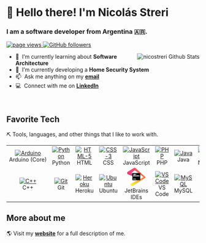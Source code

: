 # :wave: Hello there! I'm Nicolás Streri
### I am a software developer from Argentina 🇦🇷.

<p align="left">
  <a href="https://github.com/nicostreri/nicostreri">
    <img src="https://komarev.com/ghpvc/?username=nicostreri" alt="page views" />
  </a>
  <a href="https://github.com/nicostreri?tab=followers">
    <img alt="GitHub followers" src="https://img.shields.io/github/followers/nicostreri?color=green&logo=github">
  </a>
</p>
<a href="#nicostreri-title">
  <img src="https://github-readme-stats.vercel.app/api?username=nicostreri&count_private=true&show_icons=true" alt="nicostreri Github Stats" align="right"/>
</a>
<p align="left">

<!-- - :office: &nbsp;I'm currently working at **JOB_NAME** -->
- :seedling: &nbsp;I’m currently learning about **Software Architecture**
- :construction: &nbsp;I’m currently developing a **Home Security System**
- :mailbox: &nbsp;Ask me anything on my **[email]**
- :computer: &nbsp;Connect with me on **[LinkedIn]**

</p>

<br>

## Favorite Tech

⛏ Tools, languages, and other things that I like to work with.

<table>
  <tr>
    <td align="center" width="96">
      <a href="#favorite-tech">
        <img src="https://img.icons8.com/color/48/000000/arduino.png" width="48" height="48" alt="Arduino" />
      </a>
      <br>Arduino&nbsp;(Core)
    </td>
    <td align="center" width="96">
      <a href="#favorite-tech">
        <img src="https://img.icons8.com/color/48/000000/python.png" width="48" height="48" alt="Python" />
      </a>
      <br>Python
    </td>
    <td align="center" width="96">
      <a href="#favorite-tech">
        <img src="https://img.icons8.com/color/48/000000/html-5--v1.png" width="48" height="48" alt="HTML-5" />
      </a>
      <br>HTML
    </td>
    <td align="center" width="96">
      <a href="#favorite-tech">
        <img src="https://img.icons8.com/color/48/000000/css3.png" width="48" height="48" alt="CSS-3" />
      </a>
      <br>CSS
    </td>
    <td align="center" width="96">
      <a href="#favorite-tech">
        <img src="https://img.icons8.com/color/48/000000/javascript.png" width="48" height="48" alt="JavaScript" />
      </a>
      <br>JavaScript
    </td>
    <td align="center" width="96">
      <a href="#favorite-tech">
        <img src="https://img.icons8.com/offices/30/000000/php-logo.png" width="48" height="48" alt="PHP" />
      </a>
      <br>PHP
    </td>
    <td align="center" width="96">
      <a href="#favorite-tech" >
        <img src="https://img.icons8.com/color/48/000000/java-coffee-cup-logo.png" width="48" height="48" alt="Java" />
      </a>
      <br>Java
    </td>
    <td align="center" width="96">
      <a href="#favorite-tech">
        <img src="https://img.icons8.com/color/48/000000/nodejs.png" width="48" height="48" alt="NodeJS" />
      </a>
      <br>NodeJS
    </td>
    <td align="center" width="96">
      <a href="#favorite-tech">
        <img src="https://img.icons8.com/color/48/000000/c-programming.png" width="48" height="48" alt="C" />
      </a>
      <br>C
    </td>
  </tr>
  <tr>
    <td align="center" width="96">
      <a href="#favorite-tech" >
        <img src="https://img.icons8.com/color/48/000000/c-plus-plus-logo.png" width="48" height="48" alt="C++" />
      </a>
      <br>C++
    </td>
    <td align="center" width="96"> 
      <a href="#favorite-tech" >
        <img src="https://img.icons8.com/color/48/000000/git.png" width="48" height="48" alt="Git" />
      </a>
      <br>Git
    </td>
    <td align="center" width="96">
      <a href="#favorite-tech" >
        <img src="https://img.icons8.com/color/48/000000/heroku.png" width="48" height="48" alt="Heroku" />
      </a>
      <br>Heroku
    </td>
    <td align="center"  width="96">
      <a href="#favorite-tech">
        <img src="https://img.icons8.com/color/48/000000/ubuntu--v1.png" width="48" height="48" alt="Ubuntu" />
      </a>
      <br>Ubuntu
    </td>
    <td align="center"  width="96">
      <a href="https://www.jetbrains.com/">
        <img src="./img/jetbrains.svg" width="48" height="48" alt="JetBrains" />
      </a>
      <br>JetBrains IDEs
    </td>
    <td align="center" width="96">
      <a href="#favorite-tech">
        <img src="https://img.icons8.com/color/48/000000/visual-studio-code-2019.png" width="48" height="48" alt="VS Code" />
      </a>
      <br>VS Code
    </td>
    <td align="center"  width="96">
      <a href="#favorite-tech">
        <img src="https://www.vectorlogo.zone/logos/mysql/mysql-official.svg" width="48" height="48" alt="MySQL" />
      </a>
      <br>MySQL
    </td>
    <td align="center" width="96">
      <a href="#favorite-tech" >
        <img src="https://img.icons8.com/color/48/000000/npm.png" width="48" height="48" alt="npm" />
      </a>
      <br>npm
    </td>
    <td align="center" width="96">
      <a href="#favorite-tech" >
        <img src="https://img.icons8.com/fluent/48/000000/android-os.png" width="48" height="48" alt="Android" />
      </a>
      <br>Android (Learning)
    </td>
  </tr>
</table>

## More about me
🌎 Visit my **[website]** for a full description of me.

<!-- links -->

[website]: https://nicolas.streri.com
[email]: mailto:nicolas@streri.com "email"
[linkedin]: https://www.linkedin.com/in/nicostreri "Nicolás Streri LinkedIn"
